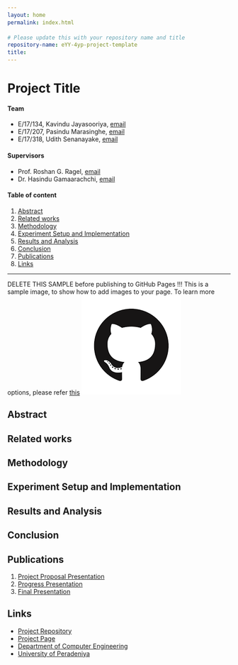 ```yaml
---
layout: home
permalink: index.html

# Please update this with your repository name and title
repository-name: eYY-4yp-project-template
title:
---
```


[comment]: # "This is the standard layout for the project, but you can clean this and use your own template"

# Project Title

#### Team

- E/17/134, Kavindu Jayasooriya, [email](mailto:e17134@eng.pdn.ac.lk)
- E/17/207, Pasindu Marasinghe, [email](mailto:e17207@eng.pdn.ac.lk)
- E/17/318, Udith Senanayake, [email](mailto:e17318@eng.pdn.ac.lk)

#### Supervisors

- Prof. Roshan G. Ragel, [email](mailto:name@eng.pdn.ac.lk)
- Dr. Hasindu Gamaarachchi, [email](mailto:name@eng.pdn.ac.lk)

#### Table of content

1. [Abstract](#abstract)
2. [Related works](#related-works)
3. [Methodology](#methodology)
4. [Experiment Setup and Implementation](#experiment-setup-and-implementation)
5. [Results and Analysis](#results-and-analysis)
6. [Conclusion](#conclusion)
7. [Publications](#publications)
8. [Links](#links)

---

DELETE THIS SAMPLE before publishing to GitHub Pages !!!
This is a sample image, to show how to add images to your page. To learn more options, please refer [this](https://projects.ce.pdn.ac.lk/docs/faq/how-to-add-an-image/)
![Sample Image](./images/sample.png)


## Abstract

## Related works

## Methodology

## Experiment Setup and Implementation

## Results and Analysis

## Conclusion

## Publications
[//]: # "Note: Uncomment each once you uploaded the files to the repository"

1. [Project Proposal Presentation](https://docs.google.com/presentation/d/1B5NHxaCxq4HWcRp3xfms52uuq7upGqzzS-gKsycfYFk/edit?usp=sharing)
2. [Progress Presentation](https://docs.google.com/presentation/d/1SknsVYHWG2FfJuG1bv61YaqGDOdCnZuaPIiq5vtCEjM/edit?usp=sharing)
3. [Final Presentation](https://docs.google.com/presentation/d/1cpSIqvn2VKrk00jgBUI-Jm8HtgLYtgKnLqsMLzxlVk4/edit?usp=sharing)
<!-- 5. Author 1, Author 2 and Author 3 "Research paper title" (2021). [PDF](./). -->


## Links

[//]: # ( NOTE: EDIT THIS LINKS WITH YOUR REPO DETAILS )

- [Project Repository](https://github.com/cepdnaclk/e17-4yp-novel-compression-methods-for-nanopore-raw-signal-data)
- [Project Page](https://cepdnaclk.github.io/e17-4yp-novel-compression-methods-for-nanopore-raw-signal-data/)
- [Department of Computer Engineering](http://www.ce.pdn.ac.lk/)
- [University of Peradeniya](https://eng.pdn.ac.lk/)

[//]: # "Please refer this to learn more about Markdown syntax"
[//]: # "https://github.com/adam-p/markdown-here/wiki/Markdown-Cheatsheet"
